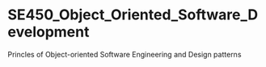 # SE450_Object_Oriented_Software_Development

Princles of Object-oriented Software Engineering and Design patterns
 
